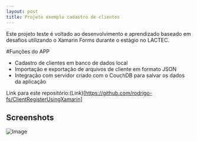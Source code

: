 ```yaml
---
layout: post
title: Projeto exemplo cadastro de clientes
---
```


Este projeto teste é voltado ao desenvolvimento e aprendizado baseado em desafios utilizando o Xamarin Forms durante o estágio no LACTEC.

#Funções do APP
- Cadastro de clientes em banco de dados local
- Importação e exportação de arquivos de cliente em formato JSON
- Integração com servidor criado com o CouchDB para salvar os dados da aplicação

Link para este repositório:(Link)[https://github.com/rodrigo-fs/ClientRegisterUsingXamarin]

## Screenshots
![Image](https://lh3.googleusercontent.com/ZPtS8TOVpKKFueogVek9mQD0Wze139oMaH_H35lhvUM8MlzK1HOARlDDkRiwqK6a37k-D37OBnxbJ8gKheB9FKqs8LrRx4m0RXKhCJEW7Z7JFof4Q6yuODtQaMdQPdJlw6Sfb9YyLjCuhoZRchs1ltzoCbpqKISG4KyHvFpX8dGeUNh9_dyA6g1313asRFhD4sERTDGJv828UZCtmaz5lAMXttMYi7t8zg_03jb8Xh6DvbUEEqOd0xyfRIplT0HsLRSMalAeExLk8jqTOpFacYAXchOTN0eyldO1KDF4-QJKrZOVWe0DJNgpuD-RShkDwu30OLCP02rwf4rAhQbrW-u6LwrCDE2GMmnQdV_QErWfUdE4RxOCCOIsjOqOF8fQRZjfl2r8h0byHYnTb3yBAzSvVdO2Fx7gH1K5bB7owWuCxiI12Q4fQ6uCfUCaLSEtxKm9VmNqAZtsZGGccQyk57TNtSqZIMTLTlQVESKToitSH_l_QzP0UiaKz5fyGhXWC9Xldj9IKoxV1vvo5aPyYYGn3mhnI0IDQ8JmF3n7zrpeBCutVi_mhYzNzkT-RnB3IKnTp7NCmtiAFsE8X5gzLEsgdsH3C5u0C9nUDnolbTi0Cs48C4zBJLtr2JvJctqQ7KPhqm0fTRaRh0MpyPaMypwim1MUxx92sz1nuaVBPgIpP7atp1p79_vLQVns0Ybv4dJCLq9nYc7ZUbJfxg=w707-h920-no)

